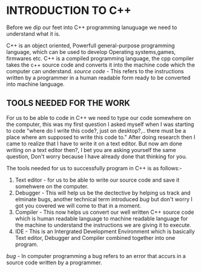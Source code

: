 # INTRODUCTION TO C++

Before we dip our feet into C++ programming lanuguage we need to understand what it is.

C++ is an object oriented, Powerfull general-purpose programming language, which can be used to develop Operating systems,games, firmwares etc.
C++ is a compiled programming language, the cpp compiler takes the c++ source code and converts it into the machine code which the computer can understand.
*source code* - This refers to the instructions written by a programmer in a human readable form ready to be converted into machine language.


## TOOLS NEEDED FOR THE WORK

For us to be able to code in C++ we need to type our code somewhere on the computer, this was my first question I asked myself when I was starting to code "where do I write this code?, just on desktop?,.. there must be a place where am supposed to write this code to." After doing research then I came to realize that I have to write it on a text editor. But now am done writing on a text editor then?, I bet you are asking yourself the same question, Don't worry because I have already done that thinking for you.

The tools needed for us to successfully program in C++ is as follows:-
1. Text editor - for us to be able to write our source code and save it somehwere on the computer.
2. Debugger - This will help us be the dectective by helping us track and elminate bugs, another technical term introduced *bug* but don't worry I got you covered we will come to that in a moment.
3. Compiler - This now helps us convert our well written C++ source code which is human readable language to machine readable language for the machine to understand the instructions we are giving it to execute.
4. IDE - This is an Intergrated Development Environment which is basically Text editor, Debugger and Compiler combined together into one program.

*bug* - In computer programming a bug refers to an error that accurs in a source code written by a programmer.


